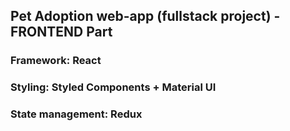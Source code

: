 ## Pet Adoption web-app (fullstack project) - FRONTEND Part


### Framework: React
### Styling: Styled Components + Material UI
### State management: Redux



